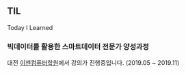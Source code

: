 ## TIL

Today I Learned

### 빅데이터를 활용한 스마트데이터 전문가 양성과정

대전 [이젠컴퓨터학원](http://dj.ezenac.co.kr/ezen/club/)에서 강의가 진행중입니다.
(2019.05 ~ 2019.11)
